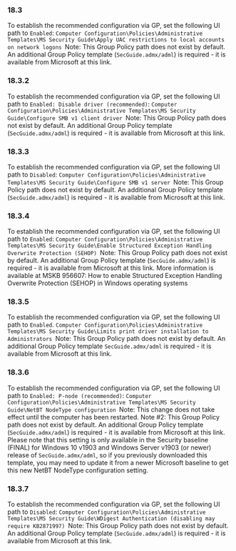 
### 18.3  
To establish the recommended configuration via GP, set the following UI path to `Enabled`: `Computer Configuration\Policies\Administrative Templates\MS Security Guide\Apply UAC restrictions to local accounts on network logons `Note: This Group Policy path does not exist by default. An additional Group Policy template (`SecGuide.admx/adml`) is required - it is available from Microsoft at this link. 
### 18.3.2  
To establish the recommended configuration via GP, set the following UI path to `Enabled: Disable driver (recommended)`: `Computer Configuration\Policies\Administrative Templates\MS Security Guide\Configure SMB v1 client driver `Note: This Group Policy path does not exist by default. An additional Group Policy template (`SecGuide.admx/adml`) is required - it is available from Microsoft at this link. 
### 18.3.3  
To establish the recommended configuration via GP, set the following UI path to `Disabled`: `Computer Configuration\Policies\Administrative Templates\MS Security Guide\Configure SMB v1 server `Note: This Group Policy path does not exist by default. An additional Group Policy template (`SecGuide.admx/adml`) is required - it is available from Microsoft at this link. 
### 18.3.4  
To establish the recommended configuration via GP, set the following UI path to `Enabled`: `Computer Configuration\Policies\Administrative Templates\MS Security Guide\Enable Structured Exception Handling Overwrite Protection (SEHOP) `Note: This Group Policy path does not exist by default. An additional Group Policy template (`SecGuide.admx/adml`) is required - it is available from Microsoft at this link. More information is available at MSKB 956607: How to enable Structured Exception Handling Overwrite Protection (SEHOP) in Windows operating systems 
### 18.3.5  
To establish the recommended configuration via GP, set the following UI path to `Enabled`. `Computer Configuration\Policies\Administrative Templates\MS Security Guide\Limits print driver installation to Administrators `Note: This Group Policy path does not exist by default. An additional Group Policy template `SecGuide.admx/adml` is required - it is available from Microsoft at this link.  
### 18.3.6  
To establish the recommended configuration via GP, set the following UI path to `Enabled: P-node (recommended)`: `Computer Configuration\Policies\Administrative Templates\MS Security Guide\NetBT NodeType configuration `Note: This change does not take effect until the computer has been restarted. Note #2: This Group Policy path does not exist by default. An additional Group Policy template (`SecGuide.admx/adml`) is required - it is available from Microsoft at this link. Please note that this setting is only available in the Security baseline (FINAL) for Windows 10 v1903 and Windows Server v1903 (or newer) release of `SecGuide.admx/adml`, so if you previously downloaded this template, you may need to update it from a newer Microsoft baseline to get this new NetBT NodeType configuration setting. 
### 18.3.7  
To establish the recommended configuration via GP, set the following UI path to `Disabled`: `Computer Configuration\Policies\Administrative Templates\MS Security Guide\WDigest Authentication (disabling may require KB2871997) `Note: This Group Policy path does not exist by default. An additional Group Policy template (`SecGuide.admx/adml`) is required - it is available from Microsoft at this link. 